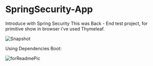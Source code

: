 # SpringSecurity-App
Introduce with Spring Security
This was Back - End test project, for primitive show in browser i've used Thymeleaf.

![Snapshot](https://user-images.githubusercontent.com/112682714/190868048-c7fa6364-a482-40cc-9344-91eae98de919.jpg)

Using Dependencies Boot:

![forReadmePic](https://user-images.githubusercontent.com/112682714/190868100-676e8915-2715-458a-909d-3baa52ab9112.png)


